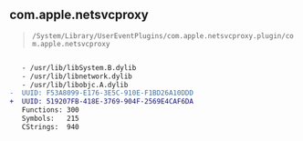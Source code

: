 ## com.apple.netsvcproxy

> `/System/Library/UserEventPlugins/com.apple.netsvcproxy.plugin/com.apple.netsvcproxy`

```diff

   - /usr/lib/libSystem.B.dylib
   - /usr/lib/libnetwork.dylib
   - /usr/lib/libobjc.A.dylib
-  UUID: F53A8099-E176-3E5C-910E-F1BD26A10DDD
+  UUID: 519207FB-418E-3769-904F-2569E4CAF6DA
   Functions: 300
   Symbols:   215
   CStrings:  940

```
